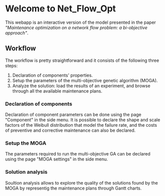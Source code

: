 # Welcome to Net_Flow_Opt

This webapp is an interactive version of the model presented in the paper
*"Maintenance optimization on a network flow problem: a bi-objective
approach"*.

## Workflow

The workflow is pretty straightforward and it consists of the following three
steps:

1. Declaration of components' properties.
2. Setup the parameters of the multi-objective genetic algorithm (MOGA).
3. Analyze the solution: load the results of an experiment,
and browse through all the available maintenance plans.

### Declaration of components

Declaration of component parameters can be done using the page "Component" in
the side menu.
It is possible to declare the shape and scale factors of the Weibull
distribution that model the failure rate, and the costs of preventive and
corrective maintenance can also be declared.

### Setup the MOGA

The parameters required to run the multi-objective GA can be declared using the
page "MOGA settings" in the side menu.

### Solution analysis

Soultion analysis allows to explore the quality of the solutions found by the
MOGA by representig the maintenance plans through Gantt charts.
